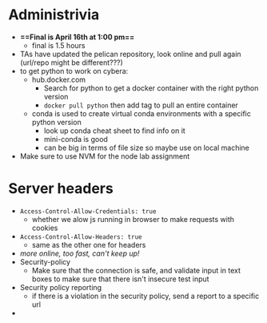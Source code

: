 # Administrivia
- **==Final is April 16th at 1:00 pm==**
	- final is 1.5 hours
- TAs have updated the pelican repository, look online and pull again (url/repo might be different???)
- to get python to work on cybera:
	- hub.docker.com
		- Search for python to get a docker container with the right python version
		- `docker pull python` then add tag to pull an entire container
	- conda is used to create virtual conda environments with a specific python version
		- look up conda cheat sheet to find info on it
		- mini-conda is good
		- can be big in terms of file size so maybe use on local machine
- Make sure to use NVM for the node lab assignment
# Server headers
- `Access-Control-Allow-Credentials: true`
	- whether we alow js running in browser to make requests with cookies
- `Access-Control-Allow-Headers: true`
	- same as the other one for headers
- *more online, too fast, can't keep up!*
- Security-policy
	- Make sure that the connection is safe, and validate input in text boxes to make sure that there isn't insecure test input
- Security policy reporting
	- if there is a violation in the security policy, send a report to a specific url
- 